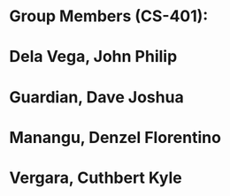 # Group Members (CS-401):
# Dela Vega, John Philip
# Guardian, Dave Joshua
# Manangu, Denzel Florentino
# Vergara, Cuthbert Kyle
